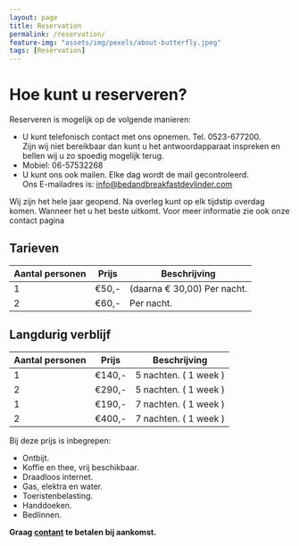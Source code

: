 ```yaml
---
layout: page
title: Reservation
permalink: /reservation/
feature-img: "assets/img/pexels/about-butterfly.jpeg"
tags: [Reservation]
---
```


# Hoe kunt u reserveren?

Reserveren is mogelijk op de volgende manieren:

- U kunt telefonisch contact met ons opnemen. Tel. 0523-677200.<br />
Zijn wij niet bereikbaar dan kunt u het antwoordapparaat inspreken en bellen wij u zo spoedig mogelijk terug.
- Mobiel: 06-57532268
- U kunt ons ook mailen. Elke dag wordt de mail gecontroleerd.<br />
Ons E-mailadres is: info@bedandbreakfastdevlinder.com

Wij zijn het hele jaar geopend.
Na overleg kunt op elk tijdstip overdag komen. Wanneer het u het beste uitkomt.
Voor meer informatie zie ook onze contact pagina

## Tarieven

| Aantal personen | Prijs | Beschrijving |
| ----------- | ----------- | ----------- |
| 1 | €50,- | (daarna € 30,00) 	Per nacht. |
| 2 | €60,- | Per nacht. |

## Langdurig verblijf

| Aantal personen | Prijs | Beschrijving |
| ----------- | ----------- | ----------- |
| 1 | €140,- | 5 nachten. ( 1 week ) |
| 2 | €290,- | 5 nachten. ( 1 week ) |
| 1 | €190,- | 7 nachten. ( 1 week ) |
| 2 | €400,- | 7 nachten. ( 1 week ) |

Bij deze prijs is inbegrepen:
- Ontbijt.
- Koffie en thee, vrij beschikbaar.
- Draadloos internet.
- Gas, elektra en water.
- Toeristenbelasting.
- Handdoeken.
- Bedlinnen.

**Graag <ins>contant</ins> te betalen bij aankomst.**

